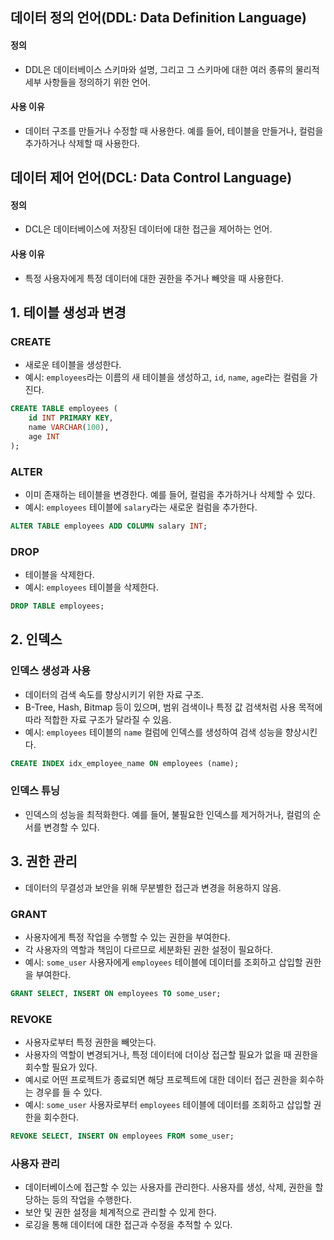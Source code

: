 ## 데이터 정의 언어(DDL: Data Definition Language)

#### 정의
- DDL은 데이터베이스 스키마와 설명, 그리고 그 스키마에 대한 여러 종류의 물리적 세부 사항들을 정의하기 위한 언어. 

#### 사용 이유
- 데이터 구조를 만들거나 수정할 때 사용한다. 예를 들어, 테이블을 만들거나, 컬럼을 추가하거나 삭제할 때 사용한다.


## 데이터 제어 언어(DCL: Data Control Language)

#### 정의
- DCL은 데이터베이스에 저장된 데이터에 대한 접근을 제어하는 언어.

#### 사용 이유
- 특정 사용자에게 특정 데이터에 대한 권한을 주거나 빼앗을 때 사용한다.

## 1. 테이블 생성과 변경

### CREATE
- 새로운 테이블을 생성한다.
- 예시: `employees`라는 이름의 새 테이블을 생성하고, `id`, `name`, `age`라는 컬럼을 가진다.
```sql
CREATE TABLE employees (
    id INT PRIMARY KEY,
    name VARCHAR(100),
    age INT
);
```

### ALTER
- 이미 존재하는 테이블을 변경한다. 예를 들어, 컬럼을 추가하거나 삭제할 수 있다.
- 예시:  `employees` 테이블에 `salary`라는 새로운 컬럼을 추가한다.
```sql
ALTER TABLE employees ADD COLUMN salary INT;
```

### DROP
- 테이블을 삭제한다.
- 예시: `employees` 테이블을 삭제한다.
```sql
DROP TABLE employees;
```


## 2. 인덱스

### 인덱스 생성과 사용
- 데이터의 검색 속도를 향상시키기 위한 자료 구조.
- B-Tree, Hash, Bitmap 등이 있으며, 범위 검색이나 특정 값 검색처럼 사용 목적에 따라 적합한 자료 구조가 달라질 수 있음.
- 예시: `employees` 테이블의 `name` 컬럼에 인덱스를 생성하여 검색 성능을 향상시킨다.
```sql
CREATE INDEX idx_employee_name ON employees (name);
```

### 인덱스 튜닝
- 인덱스의 성능을 최적화한다. 예를 들어, 불필요한 인덱스를 제거하거나, 컬럼의 순서를 변경할 수 있다.

## 3. 권한 관리
- 데이터의 무결성과 보안을 위해 무분별한 접근과 변경을 허용하지 않음. 

### GRANT
- 사용자에게 특정 작업을 수행할 수 있는 권한을 부여한다.
- 각 사용자의 역할과 책임이 다르므로 세분화된 권한 설정이 필요하다.
- 예시: `some_user` 사용자에게 `employees` 테이블에 데이터를 조회하고 삽입할 권한을 부여한다.
```sql
GRANT SELECT, INSERT ON employees TO some_user;
```

### REVOKE
- 사용자로부터 특정 권한을 빼앗는다.
- 사용자의 역할이 변경되거나, 특정 데이터에 더이상 접근할 필요가 없을 때 권한을 회수할 필요가 있다.
- 예시로 어떤 프로젝트가 종료되면 해당 프로젝트에 대한 데이터 접근 권한을 회수하는 경우를 들 수 있다.
- 예시: `some_user` 사용자로부터 `employees` 테이블에 데이터를 조회하고 삽입할 권한을 회수한다.
```sql
REVOKE SELECT, INSERT ON employees FROM some_user;
```

### 사용자 관리
- 데이터베이스에 접근할 수 있는 사용자를 관리한다. 사용자를 생성, 삭제, 권한을 할당하는 등의 작업을 수행한다.
- 보안 및 권한 설정을 체계적으로 관리할 수 있게 한다.
- 로깅을 통해 데이터에 대한 접근과 수정을 추적할 수 있다.